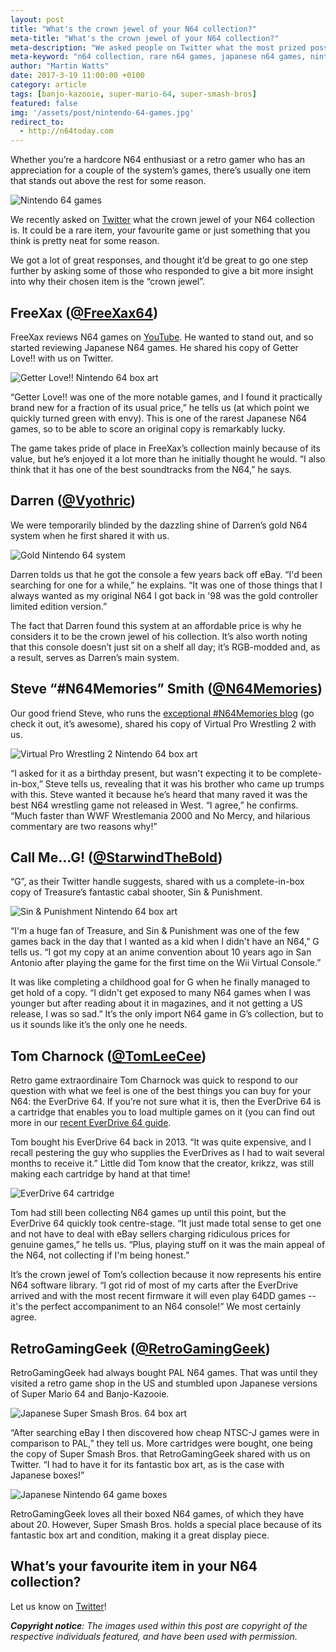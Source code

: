 ```yaml
---
layout: post
title: "What's the crown jewel of your N64 collection?"
meta-title: "What's the crown jewel of your N64 collection?"
meta-description: "We asked people on Twitter what the most prized possession in their N64 collection is."
meta-keyword: "n64 collection, rare n64 games, japanese n64 games, nintendo 64"
author: "Martin Watts"
date: 2017-3-19 11:00:00 +0100
category: article
tags: [banjo-kazooie, super-mario-64, super-smash-bros]
featured: false
img: '/assets/post/nintendo-64-games.jpg'
redirect_to:
  - http://n64today.com
---
```

Whether you’re a hardcore N64 enthusiast or a retro gamer who has an appreciation for a couple of the system’s games, there’s usually one item that stands out above the rest for some reason.

![Nintendo 64 games](/assets/post/nintendo-64-games.jpg)

We recently asked on [Twitter](http://www.twitter.com/n64gamers) what the crown jewel of your N64 collection is. It could be a rare item, your favourite game or just something that you think is pretty neat for some reason.

We got a lot of great responses, and thought it’d be great to go one step further by asking some of those who responded to give a bit more insight into why their chosen item is the “crown jewel”.

## FreeXax ([@FreeXax64](http://www.twitter.com/FreeXax64)) ##

FreeXax reviews N64 games on [YouTube](https://www.youtube.com/user/FreeXax). He wanted to stand out, and so started reviewing Japanese N64 games. He shared his copy of Getter Love!! with us on Twitter.

![Getter Love!! Nintendo 64 box art](/assets/post/getter-love-box-art.jpg)

“Getter Love!! was one of the more notable games, and I found it practically brand new for a fraction of its usual price,” he tells us (at which point we quickly turned green with envy). This is one of the rarest Japanese N64 games, so to be able to score an original copy is remarkably lucky.

The game takes pride of place in FreeXax’s collection mainly because of its value, but he’s enjoyed it a lot more than he initially thought he would. “I also think that it has one of the best soundtracks from the N64,” he says.

## Darren ([@Vyothric](http://www.twitter.com/Vyothric)) ##

We were temporarily blinded by the dazzling shine of Darren’s gold N64 system when he first shared it with us.

![Gold Nintendo 64 system](/assets/post/gold-nintendo-64-system.jpg)

Darren tolds us that he got the console a few years back off eBay. “I'd been searching for one for a while,” he explains. “It was one of those things that I always wanted as my original N64 I got back in '98 was the gold controller limited edition version.”

The fact that Darren found this system at an affordable price is why he considers it to be the crown jewel of his collection. It’s also worth noting that this console doesn’t just sit on a shelf all day; it’s RGB-modded and, as a result, serves as Darren’s main system.

## Steve “#N64Memories” Smith ([@N64Memories](http://www.twitter.com/n64memories)) ##

Our good friend Steve, who runs the [exceptional #N64Memories blog](http://n64memories.blogspot.co.uk) (go check it out, it’s awesome), shared his copy of Virtual Pro Wrestling 2 with us.

![Virtual Pro Wrestling 2 Nintendo 64 box art](/assets/post/virtual-pro-wrestling-2-box-art.jpg)

“I asked for it as a birthday present, but wasn't expecting it to be complete-in-box,” Steve tells us, revealing that it was his brother who came up trumps with this. Steve wanted it because he’s heard that many raved it was the best N64 wrestling game not released in West. “I agree,” he confirms. “Much faster than WWF Wrestlemania 2000 and No Mercy, and hilarious commentary are two reasons why!”

## Call Me…G! ([@StarwindTheBold](http://www.twitter.com/StarwindTheBold)) ##

“G”, as their Twitter handle suggests, shared with us a complete-in-box copy of Treasure’s fantastic cabal shooter, Sin & Punishment.

![Sin & Punishment Nintendo 64 box art](/assets/post/sin-and-punishment-box-art.jpg)

“I'm a huge fan of Treasure, and Sin & Punishment was one of the few games back in the day that I wanted as a kid when I didn't have an N64,” G tells us. “I got my copy at an anime convention about 10 years ago in San Antonio after playing the game for the first time on the Wii Virtual Console.”

It was like completing a childhood goal for G when he finally managed to get hold of a copy. “I didn't get exposed to many N64 games when I was younger but after reading about it in magazines, and it not getting a US release, I was so sad.” It’s the only import N64 game in G’s collection, but to us it sounds like it’s the only one he needs.

## Tom Charnock ([@TomLeeCee](http://www.twitter.com/TomLeeCee)) ##

Retro game extraordinaire Tom Charnock was quick to respond to our question with what we feel is one of the best things you can buy for your N64: the EverDrive 64. If you’re not sure what it is, then the EverDrive 64 is a cartridge that enables you to load multiple games on it (you can find out more in our [recent EverDrive 64 guide](/article/2017/01/29/everdrive-64-guide-what-is-it-and-should-you-buy-one.html).

Tom bought his EverDrive 64 back in 2013. “It was quite expensive, and I recall pestering the guy who supplies the EverDrives as I had to wait several months to receive it.” Little did Tom know that the creator, krikzz, was still making each cartridge by hand at that time!

![EverDrive 64 cartridge](/assets/post/everdrive-64-cartridge.jpg)

Tom had still been collecting N64 games up until this point, but the EverDrive 64 quickly took centre-stage. “It just made total sense to get one and not have to deal with eBay sellers charging ridiculous prices for genuine games,” he tells us. “Plus, playing stuff on it was the main appeal of the N64, not collecting if I'm being honest.”

It’s the crown jewel of Tom’s collection because it now represents his entire N64 software library. “I got rid of most of my carts after the EverDrive arrived and with the most recent firmware it will even play 64DD games -- it's the perfect accompaniment to an N64 console!” We most certainly agree.

## RetroGamingGeek ([@RetroGamingGeek](http://www.twitter.com/RetroGamingGeek)) ##

RetroGamingGeek had always bought PAL N64 games. That was until they visited a retro game shop in the US and stumbled upon Japanese versions of Super Mario 64 and Banjo-Kazooie.

![Japanese Super Smash Bros. 64 box art](/assets/post/super-smash-bros-japanese-box-art.jpg)

“After searching eBay I then discovered how cheap NTSC-J games were in comparison to PAL,” they tell us. More cartridges were bought, one being the copy of Super Smash Bros. that RetroGamingGeek shared with us on Twitter. “I had to have it for its fantastic box art, as is the case with Japanese boxes!”

![Japanese Nintendo 64 game boxes](/assets/post/japanese-n64-game-boxes.jpg)

RetroGamingGeek loves all their boxed N64 games, of which they have about 20. However, Super Smash Bros. holds a special place because of its fantastic box art and condition, making it a great display piece.

## What’s your favourite item in your N64 collection? ##

Let us know on [Twitter](http://www.twitter.com/n64gamers)!

_**Copyright notice**: The images used within this post are copyright of the respective individuals featured, and have been used with permission._
